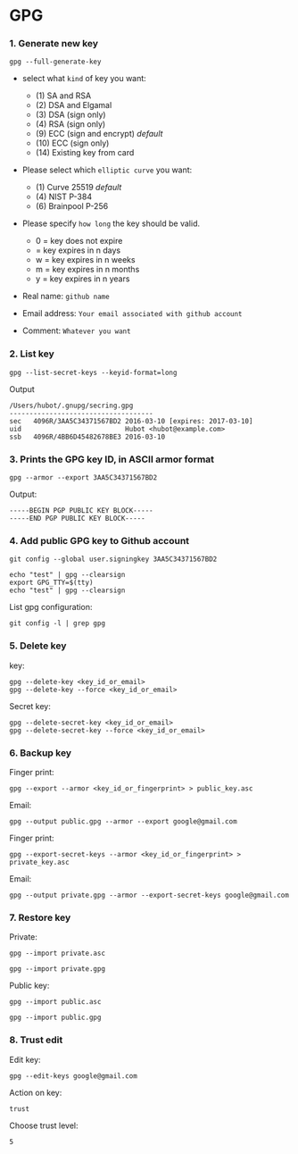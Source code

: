 # GPG

### 1. Generate new key
```
gpg --full-generate-key
```
* select what `kind` of key you want:
  * (1) SA and RSA
  * (2) DSA and Elgamal
  * (3) DSA (sign only)
  * (4) RSA (sign only)
  * (9) ECC (sign and encrypt) *default*
  * (10) ECC (sign only)
  * (14) Existing key from card

* Please select which `elliptic curve` you want:
  * (1) Curve 25519 *default*
  * (4) NIST P-384
  * (6) Brainpool P-256 

* Please specify `how long` the key should be valid.
  *    0 = key does not expire
  * <n>  = key expires in n days
  * <n>w = key expires in n weeks
  * <n>m = key expires in n months
  * <n>y = key expires in n years
* Real name: `github name`
* Email address: `Your email associated with github account`
* Comment: `Whatever you want`

### 2. List key
```
gpg --list-secret-keys --keyid-format=long
```

Output
```
/Users/hubot/.gnupg/secring.gpg
------------------------------------
sec   4096R/3AA5C34371567BD2 2016-03-10 [expires: 2017-03-10]
uid                          Hubot <hubot@example.com>
ssb   4096R/4BB6D45482678BE3 2016-03-10
```

### 3. Prints the GPG key ID, in ASCII armor format
```
gpg --armor --export 3AA5C34371567BD2
```

Output:
```
-----BEGIN PGP PUBLIC KEY BLOCK-----
-----END PGP PUBLIC KEY BLOCK-----
```

### 4. Add public GPG key to Github account
```
git config --global user.signingkey 3AA5C34371567BD2
```

```
echo "test" | gpg --clearsign
export GPG_TTY=$(tty)
echo "test" | gpg --clearsign
```

List gpg configuration:
```
git config -l | grep gpg
```

### 5. Delete key
key:
```
gpg --delete-key <key_id_or_email>
gpg --delete-key --force <key_id_or_email>
```

Secret key:
```
gpg --delete-secret-key <key_id_or_email>
gpg --delete-secret-key --force <key_id_or_email>
```

### 6. Backup key
Finger print:
```
gpg --export --armor <key_id_or_fingerprint> > public_key.asc
```
Email:
```
gpg --output public.gpg --armor --export google@gmail.com
```

Finger print:
```
gpg --export-secret-keys --armor <key_id_or_fingerprint> > private_key.asc
```
Email:
```
gpg --output private.gpg --armor --export-secret-keys google@gmail.com
```

### 7. Restore key
Private:
```
gpg --import private.asc
```
```
gpg --import private.gpg
```

Public key:
```
gpg --import public.asc
```
```
gpg --import public.gpg
```

### 8. Trust edit
Edit key:
```
gpg --edit-keys google@gmail.com
```

Action on key:
```
trust
```

Choose trust level:
```
5
```
